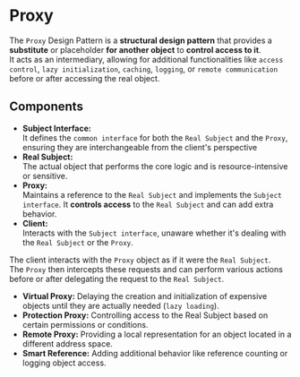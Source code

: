 Proxy
=====
  
The `Proxy` Design Pattern is a **structural design pattern** that provides a **substitute** or placeholder **for another object** to **control access to it**.  
It acts as an intermediary, allowing for additional functionalities like `access control`, `lazy initialization`, `caching`, `logging`, or `remote communication` before or after accessing the real object.  
  
Components
----------
- **Subject Interface:**  
    It defines the `common interface` for both the `Real Subject` and the `Proxy`, ensuring they are interchangeable from the client's perspective  
- **Real Subject:**  
    The actual object that performs the core logic and is resource-intensive or sensitive.  
- **Proxy:**  
    Maintains a reference to the `Real Subject` and implements the `Subject interface`. It **controls access** to the `Real Subject` and can add extra behavior.  
- **Client:**  
    Interacts with the `Subject interface`, unaware whether it's dealing with the `Real Subject` or the `Proxy`.  
  
The client interacts with the `Proxy` object as if it were the `Real Subject`.  
The `Proxy` then intercepts these requests and can perform various actions before or after delegating the request to the `Real Subject`.  
  
- **Virtual Proxy:** Delaying the creation and initialization of expensive objects until they are actually needed (`lazy loading`).
- **Protection Proxy:** Controlling access to the Real Subject based on certain permissions or conditions.
- **Remote Proxy:** Providing a local representation for an object located in a different address space.
- **Smart Reference:** Adding additional behavior like reference counting or logging object access.